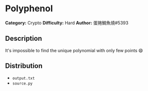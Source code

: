 # Polyphenol
**Category:** Crypto
**Difficulty:** Hard
**Author:** 蛋捲鯛魚燒#5393

## Description

It's impossible to find the unique polynomial with only few points 😄

## Distribution

- `output.txt`
- `source.py`
